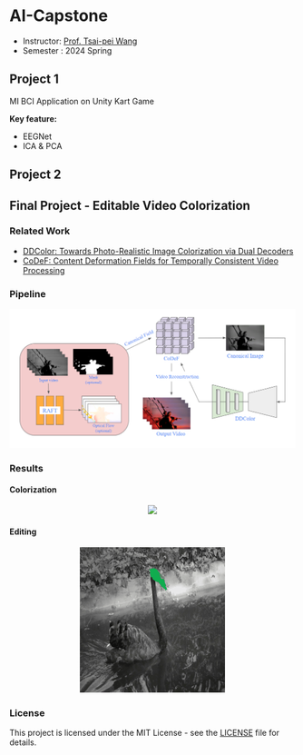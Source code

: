 # AI-Capstone
- Instructor: [Prof. Tsai-pei Wang ](https://robotics.nycu.edu.tw/tw/teachers/show.php?num=132&page=2)
- Semester : 2024 Spring

## Project 1
MI BCI Application on Unity Kart Game

**Key feature:**
- EEGNet
- ICA & PCA 

## Project 2

## Final Project - Editable Video Colorization

### Related Work
- [DDColor: Towards Photo-Realistic Image Colorization via Dual Decoders](https://github.com/piddnad/DDColor)
- [CoDeF: Content Deformation Fields for Temporally Consistent Video Processing](https://github.com/qiuyu96/CoDeF)

### Pipeline
<div align="center">
  <img src="./Final/assets/pipeline.png">
</div>

### Results
#### Colorization
<div align="center">
  <img src="./Final/assets/res.gif">
</div>

#### Editing
<div align="center">
  <img src="./Final/assets/edit.gif">
</div>

### License
This project is licensed under the MIT License - see the [LICENSE](LICENSE) file for details.
